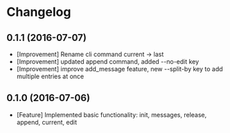 Changelog
=========

0.1.1 (2016-07-07)
--------------------
* [Improvement] Rename cli command current -> last
* [Improvement] updated append command, added --no-edit key
* [Improvement] improve add_message feature, new --split-by key to add multiple entries at once

0.1.0 (2016-07-06)
------------------
* [Feature] Implemented basic functionality: init, messages, release, append, current, edit

